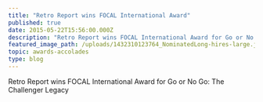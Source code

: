 ```yaml
---
title: "Retro Report wins FOCAL International Award"
published: true
date: 2015-05-22T15:56:00.000Z
description: "Retro Report wins FOCAL International Award for Go or No Go: The Challenger Legacy "
featured_image_path: /uploads/1432310123764_NominatedLong-hires-large.jpg
topic: awards-accolades
type: blog
---
```


Retro Report wins FOCAL International Award for Go or No Go: The Challenger Legacy


